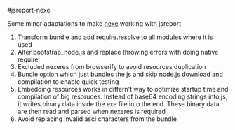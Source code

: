 #jsreport-nexe

Some minor adaptations to make [nexe](https://github.com/nexe/nexe) working with jsreport

1. Transform bundle and add require.resolve to all modules where it is used
2. Alter bootstrap_node.js and replace throwing errors with doing native require
3. Excluded nexeres from browserify to avoid resources duplication
4. Bundle option which just bundles the js and skip node.js download and compilation to enable quick testing
5. Embedding resources works in differn't way to optimize startup time and compilation of big resoruces.
   Instead of base64 encoding strings into js, it writes binary data inside the exe file into the end.
   These binary data are then read and parsed when nexeres is required
6. Avoid replacing invalid asci characters from the bundle